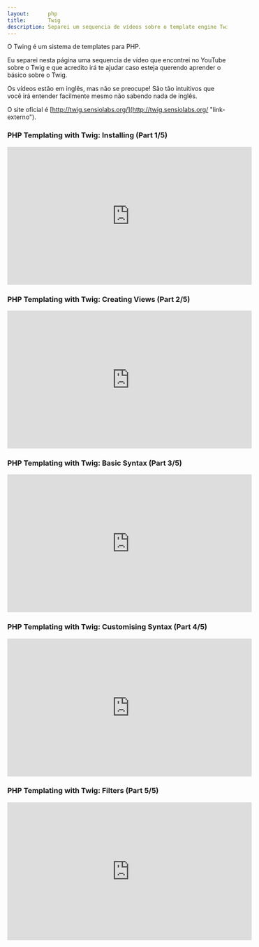 ```yaml
---
layout:      php
title:       Twig
description: Separei um sequencia de vídeos sobre o template engine Twig para PHP
---
```


O Twing é um sistema de templates para PHP.

Eu separei nesta página uma sequencia de vídeo que encontrei no YouTube sobre o Twig e que acredito irá te ajudar
caso esteja querendo aprender o básico sobre o Twig.

Os vídeos estão em inglês, mas não se preocupe! São tão intuitivos que você irá entender facilmente mesmo não sabendo
nada de inglês.

O site oficial é [http://twig.sensiolabs.org/](http://twig.sensiolabs.org/ "link-externo").


### PHP Templating with Twig: Installing (Part 1/5) 

<iframe width="560" height="315" src="https://www.youtube.com/embed/SVb0whlghQY" frameborder="0" allowfullscreen></iframe>


### PHP Templating with Twig: Creating Views (Part 2/5) 

<iframe width="560" height="315" src="https://www.youtube.com/embed/lLweQpE59oU" frameborder="0" allowfullscreen></iframe>


### PHP Templating with Twig: Basic Syntax (Part 3/5) 

<iframe width="560" height="315" src="https://www.youtube.com/embed/E0x2f4-D4zw" frameborder="0" allowfullscreen></iframe>


### PHP Templating with Twig: Customising Syntax (Part 4/5) 

<iframe width="560" height="315" src="https://www.youtube.com/embed/8Oay6RPMF9M" frameborder="0" allowfullscreen></iframe>


### PHP Templating with Twig: Filters (Part 5/5)

<iframe width="560" height="315" src="https://www.youtube.com/embed/BrKx9U59lno" frameborder="0" allowfullscreen></iframe>
